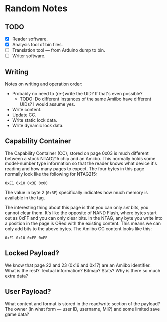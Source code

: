 # Random Notes

## TODO

- [X] Reader software.
- [X] Analysis tool of bin files.
- [ ] Translation tool — from Arduino dump to bin.
- [ ] Writer software.

## Writing

Notes on writing and operation order:

- Probably no need to (re-)write the UID? If that's even possible?
    - TODO: Do different instances of the same Amiibo have different UIDs? I would assume yes.
- Write content.
- Update CC.
- Write static lock data.
- Write dynamic lock data.

## Capability Container

The Capability Container (CC), stored on page 0x03 is much different between a stock NTAG215 chip and an Amiibo. This normally holds some model-number type information so that the reader knows what device it's reading and how many pages to expect. The four bytes in this page normally look like the following for NTAG215:

```
0xE1 0x10 0x3E 0x00
```

The value in byte 2 (`0x3E`) specifically indicates how much memory is available in the tag.

The interesting thing about this page is that you can only _*set*_ bits, you cannot clear them. It's like the opposite of NAND Flash, where bytes start out as 0xFF and you can only clear bits. In the NTAG, any byte you write into a position in the page is ORed with the existing content. This means we can only add bits to the above bytes. The Amiibo CC content looks like this:

```
0xF1 0x10 0xFF 0xEE
```

## Locked Payload?

We know that page 22 and 23 (0x16 and 0x17) are an Amiibo identifier. What is the rest? Textual information? Bitmap? Stats? Why is there so much extra data?

## User Payload?

What content and format is stored in the read/write section of the payload? The owner (in what form — user ID, username, Mii?) and some limited save game data?

